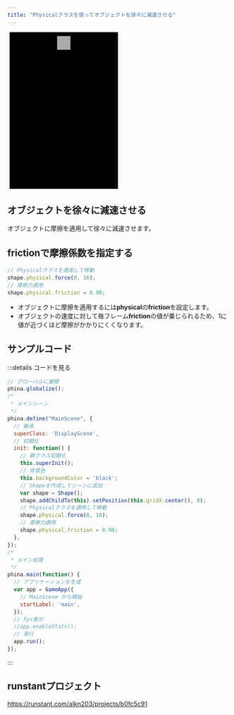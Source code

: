 ```yaml
---
title: "Physicalクラスを使ってオブジェクトを徐々に減速させる"
---
```


![physical-friction](/images/physical-friction.gif)

## オブジェクトを徐々に減速させる
オブジェクトに摩擦を適用して徐々に減速させます。

## frictionで摩擦係数を指定する
```js
// Physicalクラスを適用して移動
shape.physical.force(0, 16);
// 摩擦力適用
shape.physical.friction = 0.98;
```

* オブジェクトに摩擦を適用するには**physical**の**friction**を設定します。
* オブジェクトの速度に対して毎フレーム**friction**の値が乗じられるため、1に値が近づくほど摩擦がかかりにくくなります。

## サンプルコード
:::details コードを見る
```js
// グローバルに展開
phina.globalize();
/*
 * メインシーン
 */
phina.define("MainScene", {
  // 継承
  superClass: 'DisplayScene',
  // 初期化
  init: function() {
    // 親クラス初期化
    this.superInit();
    // 背景色
    this.backgroundColor = 'black';
    // Shapeを作成してシーンに追加
    var shape = Shape();
    shape.addChildTo(this).setPosition(this.gridX.center(), 0);
    // Physicalクラスを適用して移動
    shape.physical.force(0, 16);
    // 摩擦力適用
    shape.physical.friction = 0.98;
  },
});
/*
 * メイン処理
 */
phina.main(function() {
  // アプリケーションを生成
  var app = GameApp({
    // MainScene から開始
    startLabel: 'main',
  });
  // fps表示
  //app.enableStats();
  // 実行
  app.run();
});
```
:::

## runstantプロジェクト
https://runstant.com/alkn203/projects/b0fc5c91